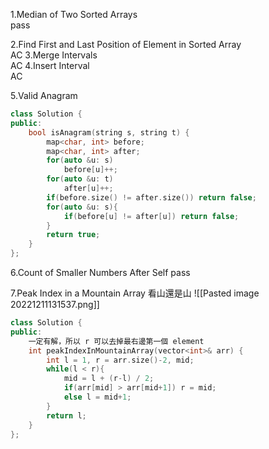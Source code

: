 1.Median of Two Sorted Arrays  
pass 

2.Find First and Last Position of Element in Sorted Array  
AC
3.Merge Intervals  
AC
4.Insert Interval  
AC

5.Valid Anagram  
```cpp
class Solution {
public:
    bool isAnagram(string s, string t) {
        map<char, int> before;
        map<char, int> after;
        for(auto &u: s)
            before[u]++;
        for(auto &u: t)
            after[u]++;
        if(before.size() != after.size()) return false;
        for(auto &u: s){
            if(before[u] != after[u]) return false;
        }
        return true;
    }
};
```

6.Count of Smaller Numbers After Self 
pass

7.Peak Index in a Mountain Array
看山還是山
![[Pasted image 20221211131537.png]]

```cpp
class Solution {
public:
	一定有解，所以 r 可以去掉最右邊第一個 element
    int peakIndexInMountainArray(vector<int>& arr) {
        int l = 1, r = arr.size()-2, mid;
        while(l < r){
            mid = l + (r-l) / 2;
            if(arr[mid] > arr[mid+1]) r = mid;
            else l = mid+1;
        }
        return l;
    }
};
```


